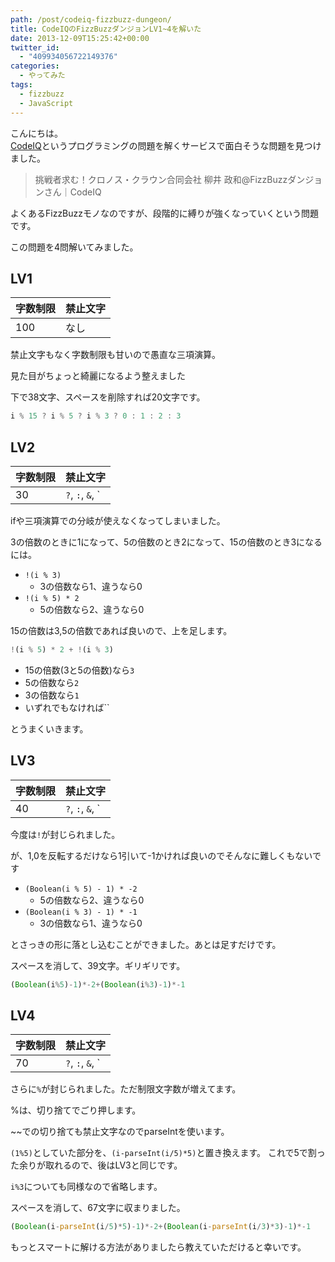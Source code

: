 ```yaml
---
path: /post/codeiq-fizzbuzz-dungeon/
title: CodeIQのFizzBuzzダンジョンLV1~4を解いた
date: 2013-12-09T15:25:42+00:00
twitter_id:
  - "409934056722149376"
categories:
  - やってみた
tags:
  - fizzbuzz
  - JavaScript
---
```

こんにちは。  
[CodeIQ](https://codeiq.jp/)というプログラミングの問題を解くサービスで面白そうな問題を見つけました。

> <span class="removed_link" title="https://codeiq.jp/ace/yanai_masakazu_fizzbuzz/">挑戦者求む！クロノス・クラウン合同会社 柳井 政和@FizzBuzzダンジョンさん｜CodeIQ</span>

よくあるFizzBuzzモノなのですが、段階的に縛りが強くなっていくという問題です。
  
この問題を4問解いてみました。

<!--more-->

LV1
----------------------------------------

| 字数制限 | 禁止文字 |
| ---- | ---- |
| 100  | なし   |

禁止文字もなく字数制限も甘いので愚直な三項演算。
  
見た目がちょっと綺麗になるよう整えました

下で38文字、スペースを削除すれば20文字です。

```javascript
i % 15 ? i % 5 ? i % 3 ? 0 : 1 : 2 : 3
```

LV2
----------------------------------------

| 字数制限 | 禁止文字                                                                                                       |
| ---- | ---------------------------------------------------------------------------------------------------------- |
| 30   | `?`, `:`, `&`, `|`, `,` ,`$` ,`eval` ,`function`, `Function`, `if`, `switch`, `for`, `while`, `return` |

ifや三項演算での分岐が使えなくなってしまいました。
  
3の倍数のときに1になって、5の倍数のとき2になって、15の倍数のとき3になるには。

  * `!(i % 3)` 
      * 3の倍数なら1、違うなら0
  * `!(i % 5) * 2` 
      * 5の倍数なら2、違うなら0

15の倍数は3,5の倍数であれば良いので、上を足します。

```javascript
!(i % 5) * 2 + !(i % 3)
```

  * 15の倍数(3と5の倍数)なら`3`
  * 5の倍数なら`2`
  * 3の倍数なら`1`
  * いずれでもなければ``

とうまくいきます。

LV3
----------------------------------------

| 字数制限 | 禁止文字                                                                                                                                                   |
| ---- | ------------------------------------------------------------------------------------------------------------------------------------------------------ |
| 40   | `?`, `:`, `&`, `|`, `,`, `$`, `eval`, `function`, `Function`, `if`, `switch`, `for`, `while`, `return`, `!`, `^`, `~`, `<`, `>`, `=`, `Math` |

今度は`!`が封じられました。
  
が、1,0を反転するだけなら1引いて-1かければ良いのでそんなに難しくもないです

  * `(Boolean(i % 5) - 1) * -2` 
      * 5の倍数なら2、違うなら0
  * `(Boolean(i % 3) - 1) * -1` 
      * 3の倍数なら1、違うなら0

とさっきの形に落とし込むことができました。あとは足すだけです。

スペースを消して、39文字。ギリギリです。

```javascript
(Boolean(i%5)-1)*-2+(Boolean(i%3)-1)*-1
```

LV4
----------------------------------------

| 字数制限 | 禁止文字                                                                                                                                                        |
| ---- | ----------------------------------------------------------------------------------------------------------------------------------------------------------- |
| 70   | `?`, `:`, `&`, `|`, `,`, `$`, `eval`, `function`, `Function`, `if`, `switch`, `for`, `while`, `return`, `!`, `^`, `~`, `<`, `>`, `=`, `Math`, `%` |

さらに`%`が封じられました。ただ制限文字数が増えてます。

%は、切り捨てでごり押します。
  
~~での切り捨ても禁止文字なのでparseIntを使います。

`(1%5)`としていた部分を、`(i-parseInt(i/5)*5)`と置き換えます。 これで5で割った余りが取れるので、後はLV3と同じです。

`i%3`についても同様なので省略します。

スペースを消して、67文字に収まりました。

```javascript
(Boolean(i-parseInt(i/5)*5)-1)*-2+(Boolean(i-parseInt(i/3)*3)-1)*-1
```

もっとスマートに解ける方法がありましたら教えていただけると幸いです。

<div style="font-size:0px;height:0px;line-height:0px;margin:0;padding:0;clear:both">
</div>